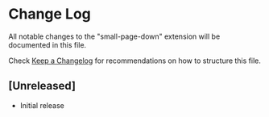 # Change Log

All notable changes to the "small-page-down" extension will be documented in this file.

Check [Keep a Changelog](http://keepachangelog.com/) for recommendations on how to structure this file.

## [Unreleased]

- Initial release